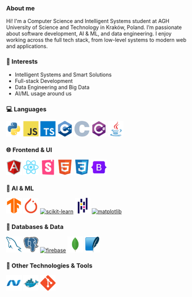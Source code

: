 ### About me
Hi! I'm a Computer Science and Intelligent Systems student at AGH University of Science and Technology in Kraków, Poland. I’m passionate about software development, AI & ML, and data engineering. I enjoy working across the full tech stack, from low-level systems to modern web and applications.

### 🔧 Interests

- Intelligent Systems and Smart Solutions
- Full-stack Development
- Data Engineering and Big Data 
- AI/ML usage around us

### 💻 Languages

<a href="https://www.python.org/" target="_blank"><img src="https://raw.githubusercontent.com/devicons/devicon/master/icons/python/python-original.svg" alt="python" width="42" height="42"/></a>
<a href="https://developer.mozilla.org/en-US/docs/Web/JavaScript" target="_blank"><img src="https://raw.githubusercontent.com/devicons/devicon/master/icons/javascript/javascript-original.svg" alt="javascript" width="42" height="42"/></a>
<a href="https://www.typescriptlang.org/" target="_blank"><img src="https://raw.githubusercontent.com/devicons/devicon/master/icons/typescript/typescript-original.svg" alt="typescript" width="42" height="42"/></a>
<a href="https://isocpp.org/" target="_blank"><img src="https://raw.githubusercontent.com/devicons/devicon/master/icons/cplusplus/cplusplus-original.svg" alt="cplusplus" width="42" height="42"/></a>
<a href="https://en.wikipedia.org/wiki/C_(programming_language)" target="_blank"><img src="https://raw.githubusercontent.com/devicons/devicon/master/icons/c/c-original.svg" alt="c" width="42" height="42"/></a>
<a href="https://learn.microsoft.com/en-us/dotnet/csharp/" target="_blank"><img src="https://raw.githubusercontent.com/devicons/devicon/master/icons/csharp/csharp-original.svg" alt="csharp" width="42" height="42"/></a>
<a href="https://www.java.com/" target="_blank"><img src="https://raw.githubusercontent.com/devicons/devicon/master/icons/java/java-original.svg" alt="java" width="42" height="42"/></a>


### 🌐 Frontend & UI

<a href="https://angular.io/" target="_blank"><img src="https://raw.githubusercontent.com/devicons/devicon/master/icons/angularjs/angularjs-original.svg" alt="angular" width="42" height="42"/></a>
<a href="https://reactjs.org/" target="_blank"><img src="https://raw.githubusercontent.com/devicons/devicon/master/icons/react/react-original.svg" alt="react" width="42" height="42"/></a>
<a href="https://storybook.js.org/" target="_blank"><img src="https://raw.githubusercontent.com/devicons/devicon/master/icons/storybook/storybook-original.svg" alt="storybook" width="42" height="42"/></a>
<a href="https://developer.mozilla.org/en-US/docs/Web/HTML" target="_blank"><img src="https://raw.githubusercontent.com/devicons/devicon/master/icons/html5/html5-original.svg" alt="html5" width="42" height="42"/></a>
<a href="https://developer.mozilla.org/en-US/docs/Web/CSS" target="_blank"><img src="https://raw.githubusercontent.com/devicons/devicon/master/icons/css3/css3-original.svg" alt="css3" width="42" height="42"/></a>
<a href="https://getbootstrap.com/" target="_blank"><img src="https://raw.githubusercontent.com/devicons/devicon/master/icons/bootstrap/bootstrap-original.svg" alt="bootstrap" width="42" height="42"/></a>

### 🧠 AI & ML

<a href="https://www.tensorflow.org/" target="_blank"><img src="https://raw.githubusercontent.com/devicons/devicon/master/icons/tensorflow/tensorflow-original.svg" alt="tensorflow" width="42" height="42"/></a>
<a href="https://pytorch.org/" target="_blank"><img src="https://raw.githubusercontent.com/devicons/devicon/master/icons/pytorch/pytorch-original.svg" alt="pytorch" width="42" height="42"/></a>
<a href="https://scikit-learn.org/" target="_blank"><img src="https://upload.wikimedia.org/wikipedia/commons/0/05/Scikit_learn_logo_small.svg" alt="scikit-learn" width="42" height="42"/></a>
<a href="https://pandas.pydata.org/" target="_blank"><img src="https://raw.githubusercontent.com/devicons/devicon/master/icons/pandas/pandas-original.svg" alt="pandas" width="42" height="42"/></a>
<a href="https://matplotlib.org/" target="_blank"><img src="https://matplotlib.org/_static/images/logo2.svg" alt="matplotlib" width="42" height="42"/></a>

### 💾 Databases & Data

<a href="https://www.mysql.com/" target="_blank"><img src="https://raw.githubusercontent.com/devicons/devicon/master/icons/mysql/mysql-original.svg" alt="mysql" width="42" height="42"/></a>
<a href="https://www.postgresql.org/" target="_blank"><img src="https://raw.githubusercontent.com/devicons/devicon/master/icons/postgresql/postgresql-original.svg" alt="postgresql" width="42" height="42"/></a>
<a href="https://firebase.google.com/" target="_blank"><img src="https://www.vectorlogo.zone/logos/firebase/firebase-icon.svg" alt="firebase" width="42" height="42"/></a>
<a href="https://www.mongodb.com/" target="_blank"><img src="https://raw.githubusercontent.com/devicons/devicon/master/icons/mongodb/mongodb-original.svg" alt="mongodb" width="42" height="42"/></a>
<a href="https://www.sqlite.org/index.html" target="_blank"><img src="https://raw.githubusercontent.com/devicons/devicon/master/icons/sqlite/sqlite-original.svg" alt="sqlite" width="42" height="42"/></a>

### 🚀  Other Technologies & Tools

<a href="https://dotnet.microsoft.com/" target="_blank"><img src="https://raw.githubusercontent.com/devicons/devicon/master/icons/dot-net/dot-net-original.svg" alt=".NET" width="42" height="42"/></a>
<a href="https://www.docker.com/" target="_blank"><img src="https://raw.githubusercontent.com/devicons/devicon/master/icons/docker/docker-original.svg" alt="docker" width="42" height="42"/></a>
<a href="https://git-scm.com/" target="_blank"><img src="https://raw.githubusercontent.com/devicons/devicon/master/icons/git/git-original.svg" alt="git" width="42" height="42"/></a>




